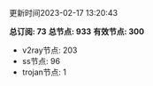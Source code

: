更新时间2023-02-17 13:20:43

**总订阅: 73**
**总节点: 933**
**有效节点: 300**
- v2ray节点: 203
- ss节点: 96
- trojan节点: 1
